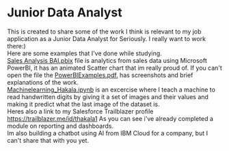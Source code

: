 # Junior Data Analyst
This is created to share some of the work I think is relevant to my job application as a Junior Data Analyst for Seriously. I really want to work there:)<br>
Here are some examples that I've done while studying.<br>
<a href="https://github.com/TomiHak/data-analytics/blob/main/Sales%20Analysis%20BAI.pbix">Sales Analysis BAI.pbix<a/> file is analytics from sales data using Microsoft PowerBI, it has an animated Scatter chart that im really proud of. If you can't open the file the <a href="https://github.com/TomiHak/data-analytics/blob/main/PowerBIExamples.pdf">PowerBIExamples.pdf.<a/> has screenshots and brief explanations of the work.<br>
<a href="https://github.com/TomiHak/data-analytics/blob/main/Machinelearning_Hakala.ipynb">Machinelearning_Hakala.ipynb<a/> is an excercise where I teach a machine to read handwritten digits by giving it a set of images and their values and making it predict what the last image of the dataset is.<br>
Heres also a link to my Salesforce Trailblazer profile https://trailblazer.me/id/thakala1 As you can see i've already completed a module on reporting and dashboards.<br>
Im also building a chatbot using AI from IBM Cloud for a company, but I can't share that with you yet.

  

